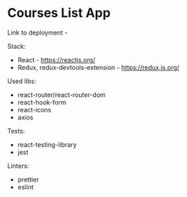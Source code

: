 # Courses List App

Link to deployment - 

Stack:
- React - https://reactjs.org/
- Redux, redux-devtools-extension - https://redux.js.org/


Used libs: 
- react-router/react-router-dom
- react-hook-form
- react-icons
- axios


Tests:
- react-testing-library
- jest


Linters: 
- prettier
- eslint
